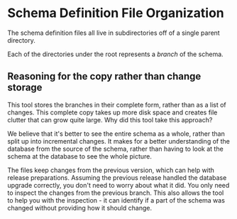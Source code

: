 # Schema Definition File Organization

The schema definition files all live in subdirectories off of a single parent
directory.

Each of the directories under the root represents a *branch* of the schema.


## Reasoning for the copy rather than change storage

This tool stores the branches in their complete form, rather than as a list of
changes.  This complete copy takes up more disk space and creates file clutter
that can grow quite large.  Why did this tool take this approach?

We believe that it's better to see the entire schema as a whole, rather than
split up into incremental changes.  It makes for a better understanding of the
database from the source of the schema, rather than having to look at the
schema at the database to see the whole picture.

The files keep changes from the previous version, which can help with release
preparations.  Assuming the previous release handled the database upgrade
correctly, you don't need to worry about what it did.  You only need to inspect
the changes from the previous branch.  This also allows the tool to help you
with the inspection - it can identify if a part of the schema was changed
without providing how it should change.
